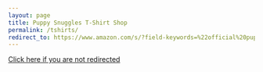 ```yaml
---
layout: page
title: Puppy Snuggles T-Shirt Shop
permalink: /tshirts/
redirect_to: https://www.amazon.com/s/?field-keywords=%22official%20puppy%20snuggles%22&rh=i%3Afashion-novelty&tag=puppysnuggles-20
---
```


[Click here if you are not redirected](https://www.amazon.com/s/?field-keywords=%22official%20puppy%20snuggles%22&rh=i%3Afashion-novelty&tag=puppysnuggles-20)
